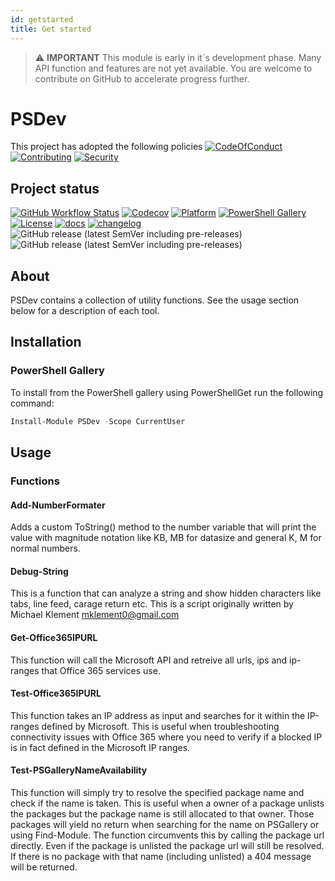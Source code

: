 ```yaml
---
id: getstarted
title: Get started
---
```


> :warning: **IMPORTANT**
> This module is early in it´s development phase. Many API function and features are not yet available. You are welcome to contribute on GitHub to accelerate progress further.

# PSDev

This project has adopted the following policies [![CodeOfConduct](https://img.shields.io/badge/Code%20Of%20Conduct-gray)](https://github.com/hanpq/PSDev/blob/main/.github/CODE_OF_CONDUCT.md) [![Contributing](https://img.shields.io/badge/Contributing-gray)](https://github.com/hanpq/PSDev/blob/main/.github/CONTRIBUTING.md) [![Security](https://img.shields.io/badge/Security-gray)](https://github.com/hanpq/PSDev/blob/main/.github/SECURITY.md)

## Project status
[![GitHub Workflow Status](https://img.shields.io/github/actions/workflow/status/hanpq/PSDev/build.yml?branch=main&label=build&logo=github)](https://github.com/hanpq/PSDev/actions/workflows/build.yml) [![Codecov](https://img.shields.io/codecov/c/github/hanpq/PSDev?logo=codecov&token=qJqWlwMAiD)](https://codecov.io/gh/hanpq/PSDev) [![Platform](https://img.shields.io/powershellgallery/p/PSDev?logo=ReasonStudios)](https://img.shields.io/powershellgallery/p/PSDev) [![PowerShell Gallery](https://img.shields.io/powershellgallery/dt/PSDev?label=downloads)](https://www.powershellgallery.com/packages/PSDev) [![License](https://img.shields.io/github/license/hanpq/PSDev)](https://github.com/hanpq/PSDev/blob/main/LICENSE) [![docs](https://img.shields.io/badge/docs-getps.dev-blueviolet)](https://getps.dev/modules/PSDev/getstarted) [![changelog](https://img.shields.io/badge/changelog-getps.dev-blueviolet)](https://github.com/hanpq/PSDev/blob/main/CHANGELOG.md) ![GitHub release (latest SemVer including pre-releases)](https://img.shields.io/github/v/release/hanpq/PSDev?label=version&sort=semver) ![GitHub release (latest SemVer including pre-releases)](https://img.shields.io/github/v/release/hanpq/PSDev?include_prereleases&label=prerelease&sort=semver)

## About

PSDev contains a collection of utility functions. See the usage section below for a description of each tool.

## Installation

### PowerShell Gallery

To install from the PowerShell gallery using PowerShellGet run the following command:

```powershell
Install-Module PSDev -Scope CurrentUser
```

## Usage

### Functions

#### Add-NumberFormater
Adds a custom ToString() method to the number variable that will print the value with magnitude notation like KB, MB for datasize and general K, M for normal numbers.

#### Debug-String
This is a function that can analyze a string and show hidden characters like tabs, line feed, carage return etc. This is a script originally written by Michael Klement <mklement0@gmail.com>

#### Get-Office365IPURL
This function will call the Microsoft API and retreive all urls, ips and ip-ranges that Office 365 services use.

#### Test-Office365IPURL
This function takes an IP address as input and searches for it within the IP-ranges defined by Microsoft. This is useful when troubleshooting connectivity issues with Office 365 where you need to verify if a blocked IP is in fact defined in the Microsoft IP ranges.

#### Test-PSGalleryNameAvailability
This function will simply try to resolve the specified package name and check if the name is taken. This is useful when a owner of a package unlists the packages but the package name is still allocated to that owner. Those packages will yield no return when searching for the name on PSGallery or using Find-Module. The function circumvents this by calling the package url directly. Even if the package is unlisted the package url will still be resolved. If there is no package with that name (including unlisted) a 404 message will be returned. 
